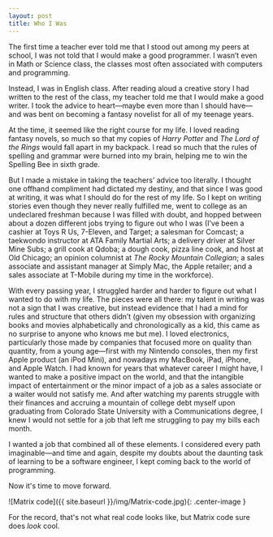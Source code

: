 ```yaml
---
layout: post
title: Who I Was
---
```


The first time a teacher ever told me that I stood out among my peers at school, I was not told that I would make a good programmer. I wasn’t even in Math or Science class, the classes most often associated with computers and programming.  
  
Instead, I was in English class. After reading aloud a creative story I had written to the rest of the class, my teacher told me that I would make a good writer. I took the advice to heart—maybe even more than I should have—and was bent on becoming a fantasy novelist for all of my teenage years.  
  
At the time, it seemed like the right course for my life. I loved reading fantasy novels, so much so that my copies of *Harry Potter* and *The Lord of the Rings* would fall apart in my backpack. I read so much that the rules of spelling and grammar were burned into my brain, helping me to win the Spelling Bee in sixth grade.  
  
But I made a mistake in taking the teachers’ advice too literally. I thought one offhand compliment had dictated my destiny, and that since I was good at writing, it was what I should do for the rest of my life. So I kept on writing stories even though they never really fulfilled me, went to college as an undeclared freshman because I was filled with doubt, and hopped between about a dozen different jobs trying to figure out who I was (I’ve been a cashier at Toys R Us, 7-Eleven, and Target; a salesman for Comcast; a taekwondo instructor at ATA Family Martial Arts; a delivery driver at Silver Mine Subs; a grill cook at Qdoba; a dough cook, pizza line cook, and host at Old Chicago; an opinion columnist at *The Rocky Mountain Collegian*; a sales associate and assistant manager at Simply Mac, the Apple retailer; and a sales associate at T-Mobile during my time in the workforce).  
  
With every passing year, I struggled harder and harder to figure out what I wanted to do with my life. The pieces were all there: my talent in writing was not a sign that I was creative, but instead evidence that I had a mind for rules and structure that others didn’t (given my obsession with organizing books and movies alphabetically and chronologically as a kid, this came as no surprise to anyone who knows me but me). I loved electronics, particularly those made by companies that focused more on quality than quantity, from a young age—first with my Nintendo consoles, then my first Apple product (an iPod Mini), and nowadays my MacBook, iPad, iPhone, and Apple Watch. I had known for years that whatever career I might have, I wanted to make a positive impact on the world, and that the intangible impact of entertainment or the minor impact of a job as a sales associate or a waiter would not satisfy me. And after watching my parents struggle with their finances and accruing a mountain of college debt myself upon graduating from Colorado State University with a Communications degree, I knew I would not settle for a job that left me struggling to pay my bills each month.  
  
I wanted a job that combined all of these elements. I considered every path imaginable—and time and again, despite my doubts about the daunting task of learning to be a software engineer, I kept coming back to the world of programming.  
  
Now it's time to move forward.  

![Matrix code]({{ site.baseurl }}/img/Matrix-code.jpg){: .center-image }  

For the record, that's not what real code looks like, but Matrix code sure does *look* cool.